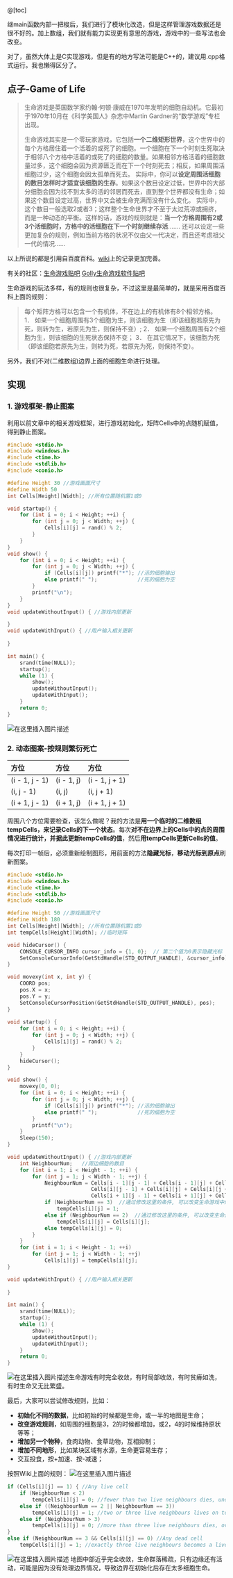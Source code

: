 @[toc]

继main函数内部一把梭后，我们进行了模块化改造，但是这样管理游戏数据还是很不好的。加上数组，我们就有能力实现更有意思的游戏，游戏中的一些写法也会改变。

对了，虽然大体上是C实现游戏，但是有的地方写法可能是C++的，建议用.cpp格式运行。我也懒得区分了。

## 点子-Game of Life
> 生命游戏是英国数学家约翰·何顿·康威在1970年发明的细胞自动机。它最初于1970年10月在《科学美国人》杂志中Martin Gardner的“数学游戏”专栏出现。
>
> 生命游戏其实是一个零玩家游戏，它包括**一个二维矩形世界**，这个世界中的每个方格居住着一个活着的或死了的细胞。一个细胞在下一个时刻生死取决于相邻八个方格中活着的或死了的细胞的数量。如果相邻方格活着的细胞数量过多，这个细胞会因为资源匮乏而在下一个时刻死去；相反，如果周围活细胞过少，这个细胞会因太孤单而死去。
> 实际中，你可以**设定周围活细胞的数目怎样时才适宜该细胞的生存**。如果这个数目设定过低，世界中的大部分细胞会因为找不到太多的活的邻居而死去，直到整个世界都没有生命；如果这个数目设定过高，世界中又会被生命充满而没有什么变化。
> 实际中，这个数目一般选取2或者3；这样整个生命世界才不至于太过荒凉或拥挤，而是一种动态的平衡。这样的话，游戏的规则就是：**当一个方格周围有2或3个活细胞时，方格中的活细胞在下一个时刻继续存活**.......
> 还可以设定一些更加复杂的规则，例如当前方格的状况不仅由父一代决定，而且还考虑祖父一代的情况......
> 
以上所说的都是引用自百度百科。[wiki](https://en.wikipedia.org/wiki/Conway%27s_Game_of_Life)上的记录更加完善。

有关的社区：[生命游戏贴吧](https://tieba.baidu.com/f?kw=%E7%94%9F%E5%91%BD%E6%B8%B8%E6%88%8F&ie=utf-8) [Golly生命游戏软件贴吧](http://tieba.baidu.com/f?ie=utf-8&kw=golly&fr=search&red_tag=d2202396210)

生命游戏的玩法多样，有的规则也很复杂，不过这里是最简单的，就是采用百度百科上面的规则：
> 每个矩阵方格可以包含一个有机体，不在边上的有机体有8个相邻方格。
1． 如果一个细胞周围有3个细胞为生，则该细胞为生（即该细胞若原先为死，则转为生，若原先为生，则保持不变）;
2． 如果一个细胞周围有2个细胞为生，则该细胞的生死状态保持不变；
3． 在其它情况下，该细胞为死（即该细胞若原先为生，则转为死，若原先为死，则保持不变）。

另外，我们不对(二维数组)边界上面的细胞生命进行处理。

## 实现
### 1. 游戏框架-静止图案
利用以前文章中的相关游戏框架，进行游戏初始化，矩阵Cells中的点随机赋值，得到静止图案。
```c
#include <stdio.h>
#include <windows.h>
#include <time.h>
#include <stdlib.h>
#include <conio.h>

#define Height 30 //游戏画面尺寸 
#define Width 50 
int Cells[Height][Width]; //所有位置随机置1或0

void startup() {
	for (int i = 0; i < Height; ++i) {
		for (int j = 0; j < Width; ++j) {
			Cells[i][j] = rand() % 2;
		}
	}
}
void show() {
	for (int i = 0; i < Height; ++i) {
		for (int j = 0; j < Width; ++j) {
			if (Cells[i][j]) printf("*"); //活的细胞输出
			else printf(" ");             //死的细胞为空
		}
		printf("\n");
	} 
} 
void updateWithoutInput() { //游戏内部更新 

} 
void updateWithInput() { //用户输入相关更新 
	
}

int main() {
	srand(time(NULL));
	startup();
	while (1) {
		show();
		updateWithoutInput();
		updateWithInput();
	}
	return 0;
}
```
![在这里插入图片描述](https://img-blog.csdnimg.cn/20191005235600682.png?x-oss-process=image/watermark,type_ZmFuZ3poZW5naGVpdGk,shadow_10,text_aHR0cHM6Ly9ibG9nLmNzZG4ubmV0L215UmVhbGl6YXRpb24=,size_16,color_FFFFFF,t_70)
### 2. 动态图案-按规则繁衍死亡
|方位 |方位 | 方位|
|:-|:-|:-|
|(i - 1, j - 1) |(i - 1, j) |(i - 1, j + 1) |
|(i, j - 1) |(i, j) |(i, j + 1)
|(i + 1, j - 1)|(i + 1, j)|(i + 1, j + 1)

周围八个方位需要检查，该怎么做呢？我的方法是**用一个临时的二维数组tempCells，来记录Cells的下一个状态**。每次**对不在边界上的Cells中的点的周围情况进行统计，并据此更新tempCells的值**，然后**用tempCells更新Cells的值**。

每次打印一帧后，必须重新绘制图形，用前面的方法**隐藏光标**，**移动光标到原点**刷新图案。
```c
#include <stdio.h>
#include <windows.h>
#include <time.h>
#include <stdlib.h>
#include <conio.h>

#define Height 50 //游戏画面尺寸 
#define Width 180 
int Cells[Height][Width]; //所有位置随机置1或0
int tempCells[Height][Width]; //临时矩阵 

void hideCursor() { 
	CONSOLE_CURSOR_INFO cursor_info = {1, 0};  // 第二个值为0表示隐藏光标
	SetConsoleCursorInfo(GetStdHandle(STD_OUTPUT_HANDLE), &cursor_info); 
}

void movexy(int x, int y) {
	COORD pos;
	pos.X = x;
	pos.Y = y;
	SetConsoleCursorPosition(GetStdHandle(STD_OUTPUT_HANDLE), pos);
}
 
void startup() {
	for (int i = 0; i < Height; ++i) {
		for (int j = 0; j < Width; ++j) {
			Cells[i][j] = rand() % 2;
		}
	}
	hideCursor();
}

void show() {
	movexy(0, 0);
	for (int i = 0; i < Height; ++i) {
		for (int j = 0; j < Width; ++j) {
			if (Cells[i][j]) printf("*"); //活的细胞输出
			else printf(" ");             //死的细胞为空
		}
		printf("\n");
	} 
	Sleep(150);
} 

void updateWithoutInput() { //游戏内部更新 
	int NeighbourNum;   //周边细胞的数目
	for (int i = 1; i < Height - 1; ++i) {
		for (int j = 1; j < Width - 1; ++j) {
			NeighbourNum = Cells[i - 1][j - 1] + Cells[i - 1][j] + Cells[i - 1][j + 1] +
						   Cells[i][j - 1] + Cells[i][j] + Cells[i][j + 1] +
						   Cells[i + 1][j - 1] + Cells[i + 1][j] + Cells[i + 1][j + 1]; 
			if (NeighbourNum == 3)  //通过修改这里的条件, 可以改变生命游戏中的繁衍情况 
				tempCells[i][j] = 1;
			else if (NeighbourNum == 2)  //通过修改这里的条件, 可以改变生命游戏中的繁衍情况 
				tempCells[i][j] = Cells[i][j];
			else tempCells[i][j] = 0;
		}
	}
	for (int i = 1; i < Height - 1; ++i) 
		for (int j = 1; j < Width - 1; ++j) 
			Cells[i][j] = tempCells[i][j]; 
} 

void updateWithInput() { //用户输入相关更新 
	
}

int main() {
	srand(time(NULL));
	startup();
	while (1) {
		show();
		updateWithoutInput();
		updateWithInput();
	}
	return 0;
}
```
![在这里插入图片描述](https://img-blog.csdnimg.cn/20191006002933738.png?x-oss-process=image/watermark,type_ZmFuZ3poZW5naGVpdGk,shadow_10,text_aHR0cHM6Ly9ibG9nLmNzZG4ubmV0L215UmVhbGl6YXRpb24=,size_16,color_FFFFFF,t_70)生命游戏有时完全收敛，有时局部收敛，有时贫瘠如洗，有时生命又无比繁盛。

最后，大家可以尝试修改规则，比如：
- **初始化不同的数据**，比如初始的时候都是生命，或一半的地图是生命；
- **改变游戏规则**，如周围的细胞是3，2的时候都增加，或2，4的时候维持原状等等；
- **增加另一个物种**，食肉动物、食草动物，互相抑制；
- **增加不同地形**，比如某块区域有水源，生命更容易生存；
- 交互投食，按+加速、按-减速； 

按照Wiki上面的规则：
![在这里插入图片描述](https://img-blog.csdnimg.cn/20191006005705652.png?x-oss-process=image/watermark,type_ZmFuZ3poZW5naGVpdGk,shadow_10,text_aHR0cHM6Ly9ibG9nLmNzZG4ubmV0L215UmVhbGl6YXRpb24=,size_16,color_FFFFFF,t_70)

```cpp
if (Cells[i][j] == 1) { //Any live cell
	if (NeighbourNum < 2) 
		tempCells[i][j] = 0; //fewer than two live neighbours dies, underpopulation
	else if ((NeighbourNum == 2 || NeighbourNum == 3)) 
		tempCells[i][j] = 1; //two or three live neighbours lives on to the next generation
	else if (NeighbourNum > 3)  
		tempCells[i][j] = 0; //more than three live neighbours dies, overpopulation
} 
else if (NeighbourNum == 3 && Cells[i][j] == 0) //Any dead cell 
	tempCells[i][j] = 1; //exactly three live neighbours becomes a live cell,reproduction.
```
![在这里插入图片描述](https://img-blog.csdnimg.cn/20191006005829167.png?x-oss-process=image/watermark,type_ZmFuZ3poZW5naGVpdGk,shadow_10,text_aHR0cHM6Ly9ibG9nLmNzZG4ubmV0L215UmVhbGl6YXRpb24=,size_16,color_FFFFFF,t_70)
地图中部近乎完全收敛，生命群落稀疏，只有边缘还有活动，可能是因为没有处理边界情况，导致边界在初始化后存在太多细胞生命。





